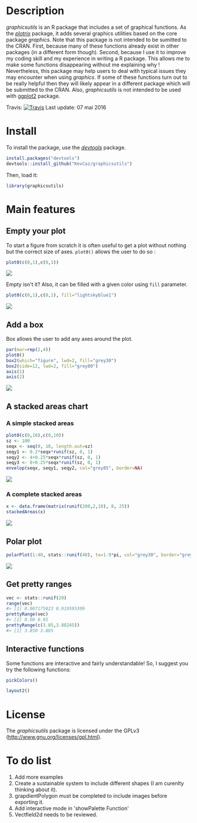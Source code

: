 Description
===========

*graphicsutils* is an R package that includes a set of graphical functions. As the [*plotrix*](http://cran.r-project.org/web/packages/plotrix/index.html) package, it adds several graphics utilities based on the core package *graphics*. Note that this package is not intended to be sumitted to the CRAN. First, because many of these functions already exist in other packages (in a different form though). Second, because I use it to improve my coding skill and my experience in writing a R package. This allows me to make some functions disappearing without me explaining why ! Nevertheless, this package may help users to deal with typical issues they may encounter when using *graphics*. If some of these functions turn out to be really helpful then they will likely appear in a different package which will be submitted to the CRAN. Also, *graphicsutils* is not intended to be used with [ggplot2](http://cran.r-project.org/web/packages/ggplot2/index.html) package.

Travis: [![Travis](https://travis-ci.org/KevCaz/graphicsutils.svg?branch=master)](https://travis-ci.org/KevCaz/graphicsutils) Last update: 07 mai 2016

Install
=======

To install the package, use the [*devtools*](http://cran.r-project.org/web/packages/devtools/index.html) package.

``` r
install.packages("devtools")
devtools::install_github("KevCaz/graphicsutils")
```

Then, load it:

``` r
library(graphicsutils)
```

Main features
=============

Empty your plot
---------------

To start a figure from scratch it is often useful to get a plot without nothing but the correct size of axes. `plot0()` allows the user to do so :

``` r
plot0(c(0,1),c(0,1))
```

![](inst/assets/img/unnamed-chunk-4-1.png)<!-- -->

Empty isn't it? Also, it can be filled with a given color using `fill` parameter.

``` r
plot0(c(0,1),c(0,1), fill="lightskyblue1")
```

![](inst/assets/img/unnamed-chunk-5-1.png)<!-- -->

Add a box
---------

Box allows the user to add any axes around the plot.

``` r
par(mar=rep(2,4))
plot0()
box2(which="figure", lwd=2, fill="grey30")
box2(side=12, lwd=2, fill="grey80")
axis(1)
axis(2)
```

![](inst/assets/img/unnamed-chunk-6-1.png)<!-- -->

A stacked areas chart
---------------------

### A simple stacked areas

``` r
plot0(c(0,10),c(0,10))
sz <- 100
seqx <- seq(0, 10, length.out=sz)
seqy1 <- 0.2*seqx*runif(sz, 0, 1)
seqy2 <- 4+0.25*seqx*runif(sz, 0, 1)
seqy3 <- 8+0.25*seqx*runif(sz, 0, 1)
envelop(seqx, seqy1, seqy2, col="grey85", border=NA)
```

![](inst/assets/img/unnamed-chunk-7-1.png)<!-- -->

### A complete stacked areas

``` r
x <- data.frame(matrix(runif(200,2,10), 8, 25))
stackedAreas(x)
```

![](inst/assets/img/unnamed-chunk-8-1.png)<!-- -->

Polar plot
----------

``` r
polarPlot(1:40, stats::runif(40), to=1.9*pi, col="grey30", border="grey80")
```

![](inst/assets/img/unnamed-chunk-9-1.png)<!-- -->

Get pretty ranges
-----------------

``` r
vec <- stats::runif(20)
range(vec)
#> [1] 0.007175023 0.919595309
prettyRange(vec)
#> [1] 0.00 0.95
prettyRange(c(3.85,3.88245))
#> [1] 3.850 3.885
```

Interactive functions
---------------------

Some functions are interactive and fairly understandable! So, I suggest you try the following functions:

``` r
pickColors()
```

``` r
layout2()
```

License
=======

The *graphicsutils* package is licensed under the GPLv3 (<http://www.gnu.org/licenses/gpl.html>).

To do list
==========

1.  Add more examples
2.  Create a sustainable system to include different shapes (I am curenlty thinking about it).
3.  grapdientPolygon must be completed to include images before exporting it.
4.  Add interactive mode in 'showPalette Function'
5.  Vectfield2d needs to be reviewed.
